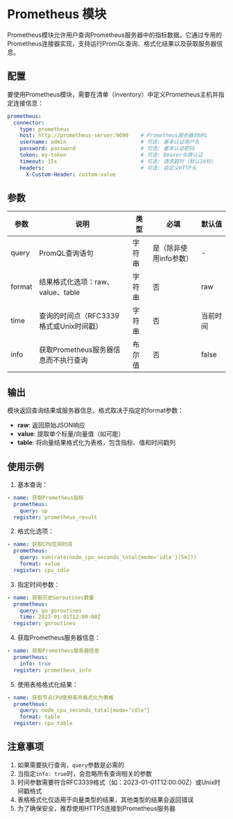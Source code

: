 # Prometheus 模块

Prometheus模块允许用户查询Prometheus服务器中的指标数据。它通过专用的Prometheus连接器实现，支持运行PromQL查询、格式化结果以及获取服务器信息。

## 配置

要使用Prometheus模块，需要在清单（inventory）中定义Prometheus主机并指定连接信息：

```yaml
prometheus:
  connector:
    type: prometheus
    host: http://prometheus-server:9090    # Prometheus服务器的URL
    username: admin                        # 可选: 基本认证用户名
    password: password                     # 可选: 基本认证密码
    token: my-token                        # 可选: Bearer令牌认证
    timeout: 15s                           # 可选: 请求超时（默认10秒）
    headers:                               # 可选: 自定义HTTP头
      X-Custom-Header: custom-value
```

## 参数

| 参数 | 说明 | 类型 | 必填 | 默认值 |
|------|------|------|------|-------|
| query | PromQL查询语句 | 字符串 | 是（除非使用info参数） | - |
| format | 结果格式化选项：raw、value、table | 字符串 | 否 | raw |
| time | 查询的时间点（RFC3339格式或Unix时间戳） | 字符串 | 否 | 当前时间 |
| info | 获取Prometheus服务器信息而不执行查询 | 布尔值 | 否 | false |

## 输出

模块返回查询结果或服务器信息，格式取决于指定的format参数：

- **raw**: 返回原始JSON响应
- **value**: 提取单个标量/向量值（如可能）
- **table**: 将向量结果格式化为表格，包含指标、值和时间戳列

## 使用示例

1. 基本查询：
```yaml
- name: 获取Prometheus指标
  prometheus:
    query: up
  register: prometheus_result
```

2. 格式化选项：
```yaml
- name: 获取CPU空闲时间
  prometheus:
    query: sum(rate(node_cpu_seconds_total{mode='idle'}[5m]))
    format: value
  register: cpu_idle
```

3. 指定时间参数：
```yaml
- name: 获取历史Goroutines数量
  prometheus:
    query: go_goroutines
    time: 2023-01-01T12:00:00Z
  register: goroutines
```

4. 获取Prometheus服务器信息：
```yaml
- name: 获取Prometheus服务器信息
  prometheus:
    info: true
  register: prometheus_info
```

5. 使用表格格式化结果：
```yaml
- name: 获取节点CPU使用率并格式化为表格
  prometheus:
    query: node_cpu_seconds_total{mode="idle"}
    format: table
  register: cpu_table
```

## 注意事项

1. 如果需要执行查询，`query`参数是必需的
2. 当指定`info: true`时，会忽略所有查询相关的参数
3. 时间参数需要符合RFC3339格式（如：2023-01-01T12:00:00Z）或Unix时间戳格式
4. 表格格式化仅适用于向量类型的结果，其他类型的结果会返回错误
5. 为了确保安全，推荐使用HTTPS连接到Prometheus服务器
